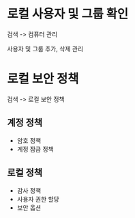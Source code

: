 # 로컬 사용자 및 그룹 확인

검색 -> 컴퓨터 관리

사용자 및 그룹 추가, 삭제 관리

# 로컬 보안 정책

검색 -> 로컬 보안 정책

## 계정 정책

- 암호 정책
- 계정 잠금 정책

## 로컬 정책

- 감사 정책
- 사용자 권한 할당
- 보안 옵션
